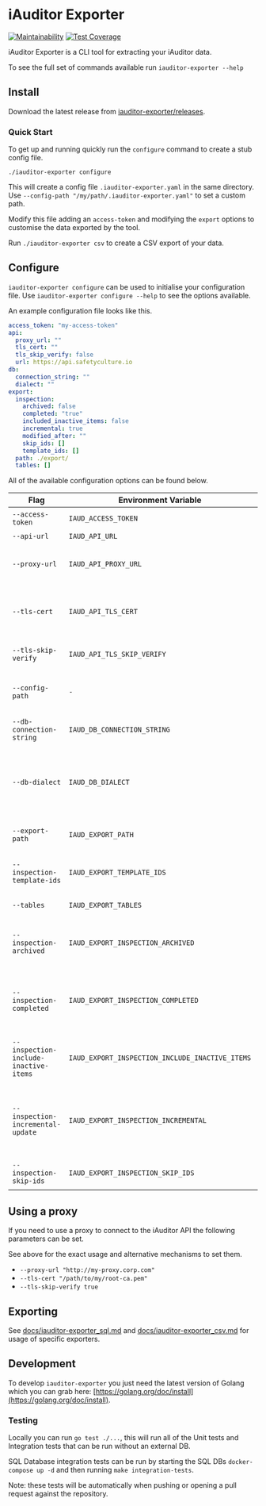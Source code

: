 # iAuditor Exporter

[![Maintainability](https://api.codeclimate.com/v1/badges/39eecd9ef3573ecca044/maintainability)](https://codeclimate.com/github/SafetyCulture/iauditor-exporter/maintainability) [![Test Coverage](https://api.codeclimate.com/v1/badges/39eecd9ef3573ecca044/test_coverage)](https://codeclimate.com/github/SafetyCulture/iauditor-exporter/test_coverage)

iAuditor Exporter is a CLI tool for extracting your iAuditor data.

To see the full set of commands available run `iauditor-exporter --help`

## Install

Download the latest release from [iauditor-exporter/releases](https://github.com/SafetyCulture/iauditor-exporter/releases).

### Quick Start

To get up and running quickly run the `configure` command to create a stub config file.

`./iauditor-exporter configure`

This will create a config file `.iauditor-exporter.yaml` in the same directory. Use `--config-path "/my/path/.iauditor-exporter.yaml"` to set a custom path.

Modify this file adding an `access-token` and modifying the `export` options to customise the data exported by the tool.

Run `./iauditor-exporter csv` to create a CSV export of your data.

## Configure

`iauditor-exporter configure` can be used to initialise your configuration file. Use `iauditor-exporter configure --help` to see the options available.

An example configuration file looks like this.

```yaml
access_token: "my-access-token"
api:
  proxy_url: ""
  tls_cert: ""
  tls_skip_verify: false
  url: https://api.safetyculture.io
db:
  connection_string: ""
  dialect: ""
export:
  inspection:
    archived: false
    completed: "true"
    included_inactive_items: false
    incremental: true
    modified_after: ""
    skip_ids: []
    template_ids: []
  path: ./export/
  tables: []
```

All of the available configuration options can be found below.

| Flag                                  | Environment Variable                            | Configuration Key                          | Description                                                                                   |
|---------------------------------------|-------------------------------------------------|--------------------------------------------|-----------------------------------------------------------------------------------------------|
| `--access-token`                      | `IAUD_ACCESS_TOKEN`                             | `access_token`                             | API Access Token                                                                              |
| `--api-url`                           | `IAUD_API_URL`                                  | `api.url`                                  | iAuditor API URL                                                                              |
| `--proxy-url`                         | `IAUD_API_PROXY_URL`                            | `api.proxy_url`                            | Proxy URL for making API requests through                                                     |
| `--tls-cert`                          | `IAUD_API_TLS_CERT`                             | `api.tls_certs`                            | Custom root CA certificate to use when making API requests                                    |
| `--tls-skip-verify`                   | `IAUD_API_TLS_SKIP_VERIFY`                      | `api.tls_skip_verify`                      | Skip verification of API TLS certificates                                                     |
| `--config-path`                       | `-`                                             | `-`                                        | config file path (default "./.iauditor-exporter.yaml")                                        |
| `--db-connection-string`              | `IAUD_DB_CONNECTION_STRING`                     | `db.connection_string`                     | Database connection string                                                                    |
| `--db-dialect`                        | `IAUD_DB_DIALECT`                               | `db.dialect`                               | Database dialect. mysql, postgres and sqlserver are the only valid options. (default "mysql") |
| `--export-path`                       | `IAUD_EXPORT_PATH`                              | `export.path`                              | CSV Export Path (default "./export/")                                                         |
| `--inspection-template-ids`           | `IAUD_EXPORT_TEMPLATE_IDS`                      | `export.template_ids`                      | Template IDs to filter inspections and schedules by (default all)                             |
| `--tables`                            | `IAUD_EXPORT_TABLES`                            | `export.tables`                            | Tables to export (default all)                                                                |
| `--inspection-archived`               | `IAUD_EXPORT_INSPECTION_ARCHIVED`               | `export.inspection.archived`               | Return archived inspections, false, true or both (default "false")                            |
| `--inspection-completed`              | `IAUD_EXPORT_INSPECTION_COMPLETED`              | `export.inspection.completed`              | Return completed inspections, false, true or both (default "both")                            |
| `--inspection-include-inactive-items` | `IAUD_EXPORT_INSPECTION_INCLUDE_INACTIVE_ITEMS` | `export.inspection.include_inactive_items` | Include inactive items in the inspection_items table (default false)                          |
| `--inspection-incremental-update`     | `IAUD_EXPORT_INSPECTION_INCREMENTAL`            | `export.inspection.incremental`            | Update inspections, inspection_items and templates tables incrementally (default true)        |
| `--inspection-skip-ids`               | `IAUD_EXPORT_INSPECTION_SKIP_IDS`               | `export.inspection.skip_ids`               | Skip storing these inspection IDs                                                             |

## Using a proxy

If you need to use a proxy to connect to the iAuditor API the following parameters can be set.

See above for the exact usage and alternative mechanisms to set them.

- `--proxy-url "http://my-proxy.corp.com"`
- `--tls-cert "/path/to/my/root-ca.pem"`
- `--tls-skip-verify true`

## Exporting

See [docs/iauditor-exporter_sql.md](docs/iauditor-exporter_sql.md) and [docs/iauditor-exporter_csv.md](docs/iauditor-exporter_csv.md) for usage of specific exporters.

## Development

To develop `iauditor-exporter` you just need the latest version of Golang which you can grab here: [https://golang.org/doc/install](https://golang.org/doc/install).

### Testing

Locally you can run `go test ./...`, this will run all of the Unit tests and Integration tests that can be run without an external DB.

SQL Database integration tests can be run by starting the SQL DBs `docker-compose up -d` and then running `make integration-tests`.

Note: these tests will be automatically when pushing or opening a pull request against the repository.
